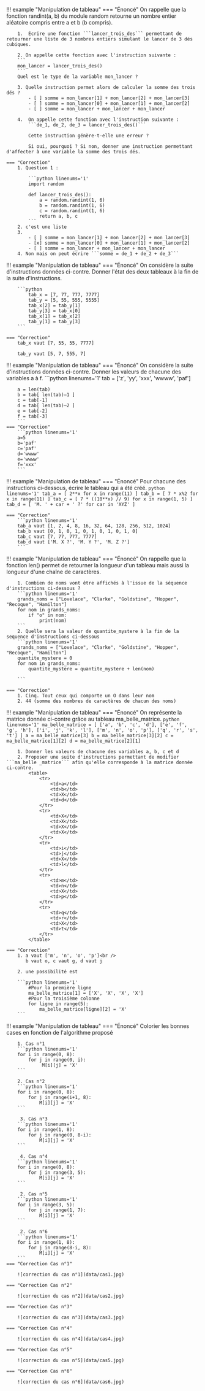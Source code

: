 
!!! example "Manipulation de tableau"
    === "Énoncé"
        On rappelle que la fonction randint(a, b) du module random retourne un nombre entier aléatoire compris entre a et b (b compris).

        1.	Écrire une fonction ```lancer_trois_des``` permettant de retourner une liste de 3 nombres entiers simulant le lancer de 3 dés cubiques.

        2. On appelle cette fonction avec l'instruction suivante :
        ```
        mon_lancer = lancer_trois_des()
        ```
        Quel est le type de la variable mon_lancer ?

        3. Quelle instruction permet alors de calculer la somme des trois dés ?
            - [ ] somme = mon_lancer[1] + mon_lancer[2] + mon_lancer[3]
            - [ ] somme = mon_lancer[0] + mon_lancer[1] + mon_lancer[2]
            - [ ] somme = mon_lancer + mon_lancer + mon_lancer

        4.	On appelle cette fonction avec l'instruction suivante :
            ```de_1, de_2, de_3 = lancer_trois_des()```

            Cette instruction génère-t-elle une erreur ? 
            
            Si oui, pourquoi ? Si non, donner une instruction permettant d'affecter à une variable la somme des trois dés.

    === "Correction"
        1. Question 1 : 

            ```python linenums='1'
            import random

            def lancer_trois_des():
                a = random.randint(1, 6)
                b = random.randint(1, 6)
                c = random.randint(1, 6)
                return a, b, c
            ```
        2. c'est une liste
        3. 
            - [ ] somme = mon_lancer[1] + mon_lancer[2] + mon_lancer[3]
            - [x] somme = mon_lancer[0] + mon_lancer[1] + mon_lancer[2]
            - [ ] somme = mon_lancer + mon_lancer + mon_lancer
        4. Non mais on peut écrire ```somme = de_1 + de_2 + de_3```

!!! example "Manipulation de tableau"
    === "Énoncé"
        On considère la suite d'instructions données ci-contre.
        Donner l'état des deux tableaux à la fin de la suite d'instructions.

        ```python 
            tab_x = [7, 77, 777, 7777]
            tab_y = [5, 55, 555, 5555]
            tab_x[2] = tab_y[1]
            tab_y[3] = tab_x[0]
            tab_x[1] = tab_x[2]
            tab_y[1] = tab_y[3]
        ```

    === "Correction"
        tab_x vaut [7, 55, 55, 7777]

        tab_y vaut [5, 7, 555, 7]

!!! example "Manipulation de tableau"
    === "Énoncé"
        On considère la suite d'instructions données ci-contre.
        Donner les valeurs de chacune des variables a à f.
        ```python linenums='1'
        tab = ['z', 'yy', 'xxx', 'wwww', 'paf']

        a = len(tab)
        b = tab[ len(tab)–1 ]
        c = tab[-1]
        d = tab[ len(tab)–2 ]
        e = tab[-2]
        f = tab[-3]
        ```
    === "Correction"
        ```python linenums='1'
        a=5 
        b='paf'
        c='paf'
        d='wwww'
        e='wwww'
        f='xxx'
        ```

!!! example "Manipulation de tableau"
    === "Énoncé"
        Pour chacune des instructions ci-dessous, écrire le tableau qui a été créé.
        ```python linenums='1'
        tab_a = [ 2**x for x in range(11) ]
        tab_b = [ 7 * x%2 for x in range(11) ]
        tab_c = [ 7 * ((10**x) // 9) for x in range(1, 5) ]
        tab_d = [ 'M. ' + car + ' ?' for car in 'XYZ' ]
        ```
    
    === "Correction"
        ```python linenums='1'
        tab_a vaut [1, 2, 4, 8, 16, 32, 64, 128, 256, 512, 1024]
        tab_b vaut [0, 1, 0, 1, 0, 1, 0, 1, 0, 1, 0]
        tab_c vaut [7, 77, 777, 7777]
        tab_d vaut ['M. X ?', 'M. Y ?', 'M. Z ?']
        ```

!!! example "Manipulation de tableau"
    === "Énoncé"
        On rappelle que la fonction len() permet de retourner la longueur d'un tableau mais aussi la longueur d'une chaîne de caractères.

        1. Combien de noms vont être affichés à l'issue de la séquence d'instructions ci-dessous ? 
        ```python linenums='1'
        grands_noms = ["Lovelace", "Clarke", "Goldstine", "Hopper", "Recoque", "Hamilton"]
        for nom in grands_noms:
            if "o" in nom:
                print(nom)
        ```
        2. Quelle sera la valeur de quantite_mystere à la fin de la sequence d'instructions ci-dessous 
        ```python linenums='1'
        grands_noms = ["Lovelace", "Clarke", "Goldstine", "Hopper", "Recoque", "Hamilton"]
        quantite_mystere = 0
        for nom in grands_noms:
            quantite_mystere = quantite_mystere + len(nom)

        ```
    
    === "Correction"
        1. Cinq. Tout ceux qui comporte un O dans leur nom
        2. 44 (somme des nombres de caractères de chacun des noms)

!!! example "Manipulation de tableau"
    === "Énoncé"
        On représente la matrice donnée ci-contre grâce au tableau ma_belle_matrice.
        ```python linenums='1'
        ma_belle_matrice = [ ['a', 'b', 'c', 'd'],
                             ['e', 'f', 'g', 'h'],
                             ['i', 'j', 'k', 'l'],
                             ['m', 'n', 'o', 'p'],
                             ['q', 'r', 's', 't'] ]
        a = ma_belle_matrice[3]
        b = ma_belle_matrice[3][2]
        c = ma_belle_matrice[1][2]
        d = ma_belle_matrice[2][1]
        ```

        1. Donner les valeurs de chacune des variables a, b, c et d
        2. Proposer une suite d'instructions permettant de modifier ```ma_belle _matrice``` afin qu'elle corresponde à la matrice donnée ci-contre.
            <table>
                <tr>
                    <td>a</td>
                    <td>b</td>
                    <td>X</td>
                    <td>d</td>
                </tr>
                <tr>
                    <td>X</td>
                    <td>X</td>
                    <td>X</td>
                    <td>X</td>
                </tr>
                <tr>
                    <td>i</td>
                    <td>j</td>
                    <td>X</td>
                    <td>l</td>
                </tr>
                <tr>
                    <td>m</td>
                    <td>n</td>
                    <td>X</td>
                    <td>p</td>
                </tr>
                <tr>
                    <td>q</td>
                    <td>r</td>
                    <td>X</td>
                    <td>t</td>
                </tr>
            </table>

    === "Correction"
        1. a vaut ['m', 'n', 'o', 'p']<br />
           b vaut o, c vaut g, d vaut j

        2. une possibilité est 

        ```python linenums='1'
            #Pour la première ligne
            ma_belle_matrice[1] = ['X', 'X', 'X', 'X']
            #Pour la troisième colonne
            for ligne in range(5):
                ma_belle_matrice[ligne][2] = 'X'
        ```

!!! example "Manipulation de tableau"
    === "Énoncé"
        Colorier les bonnes cases en fonction de l'algorithme proposé

        1. Cas n°1 
        ```python linenums='1'
        for i in range(0, 8):
            for j in range(0, i):
                 M[i][j] = 'X'
        ```

        2. Cas n°2
        ```python linenums='1'
        for i in range(0, 8):
            for j in range(i+1, 8):
                M[i][j] = 'X'
        ```

         3. Cas n°3
        ```python linenums='1'
        for i in range(1, 8):
            for j in range(0, 8-i):
                M[i][j] = 'X'
        ```

         4. Cas n°4
        ```python linenums='1'
        for i in range(0, 8):
            for j in range(3, 5):
                M[i][j] = 'X'
        ```

         2. Cas n°5
        ```python linenums='1'
        for i in range(3, 5):
            for j in range(1, 7):
                M[i][j] = 'X'
        ```

         2. Cas n°6
        ```python linenums='1'
        for i in range(1, 8):
            for j in range(8-i, 8):
                M[i][j] = 'X'
        ```
    === "Correction Cas n°1"
        
        ![correction du cas n°1](data/cas1.jpg)

    === "Correction Cas n°2"

        ![correction du cas n°2](data/cas2.jpg)

    === "Correction Cas n°3"

        ![correction du cas n°3](data/cas3.jpg)
    
    === "Correction Cas n°4"

        ![correction du cas n°4](data/cas4.jpg)
    
    === "Correction Cas n°5"

        ![correction du cas n°5](data/cas5.jpg)

    === "Correction Cas n°6"
    
        ![correction du cas n°6](data/cas6.jpg)





